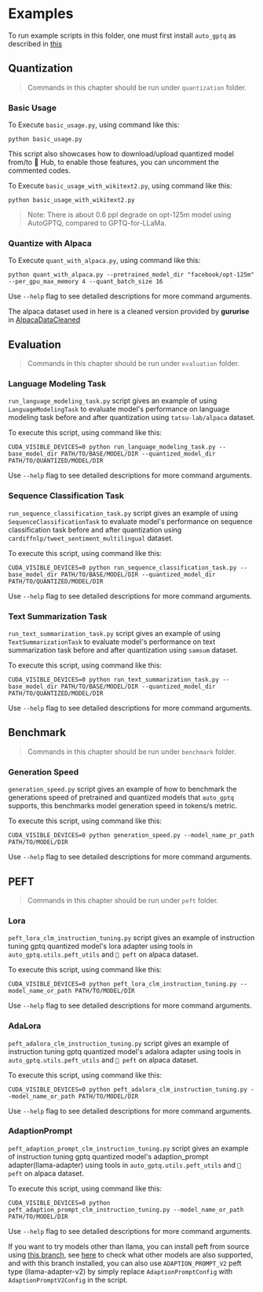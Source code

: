 # Examples

To run example scripts in this folder, one must first install `auto_gptq` as described in [this](../README.md)

## Quantization
> Commands in this chapter should be run under `quantization` folder.

### Basic Usage
To Execute `basic_usage.py`, using command like this:
```shell
python basic_usage.py
```

This script also showcases how to download/upload quantized model from/to 🤗 Hub, to enable those features, you can uncomment the commented codes.

To Execute `basic_usage_with_wikitext2.py`, using command like this:
```shell
python basic_usage_with_wikitext2.py
```
> Note: There is about 0.6 ppl degrade on opt-125m model using AutoGPTQ, compared to GPTQ-for-LLaMa.

### Quantize with Alpaca
To Execute `quant_with_alpaca.py`, using command like this:
```shell
python quant_with_alpaca.py --pretrained_model_dir "facebook/opt-125m" --per_gpu_max_memory 4 --quant_batch_size 16
```

Use `--help` flag to see detailed descriptions for more command arguments.

The alpaca dataset used in here is a cleaned version provided by **gururise** in [AlpacaDataCleaned](https://github.com/gururise/AlpacaDataCleaned)

## Evaluation
> Commands in this chapter should be run under `evaluation` folder.

### Language Modeling Task
`run_language_modeling_task.py` script gives an example of using `LanguageModelingTask` to evaluate model's performance on language modeling task before and after quantization using `tatsu-lab/alpaca` dataset.

To execute this script, using command like this:
```shell
CUDA_VISIBLE_DEVICES=0 python run_language_modeling_task.py --base_model_dir PATH/TO/BASE/MODEL/DIR --quantized_model_dir PATH/TO/QUANTIZED/MODEL/DIR
```

Use `--help` flag to see detailed descriptions for more command arguments.

### Sequence Classification Task
`run_sequence_classification_task.py` script gives an example of using `SequenceClassificationTask` to evaluate model's performance on sequence classification task before and after quantization using `cardiffnlp/tweet_sentiment_multilingual` dataset.

To execute this script, using command like this:
```shell
CUDA_VISIBLE_DEVICES=0 python run_sequence_classification_task.py --base_model_dir PATH/TO/BASE/MODEL/DIR --quantized_model_dir PATH/TO/QUANTIZED/MODEL/DIR
```

Use `--help` flag to see detailed descriptions for more command arguments.

### Text Summarization Task
`run_text_summarization_task.py` script gives an example of using `TextSummarizationTask` to evaluate model's performance on text summarization task before and after quantization using `samsum` dataset.

To execute this script, using command like this:
```shell
CUDA_VISIBLE_DEVICES=0 python run_text_summarization_task.py --base_model_dir PATH/TO/BASE/MODEL/DIR --quantized_model_dir PATH/TO/QUANTIZED/MODEL/DIR
```

Use `--help` flag to see detailed descriptions for more command arguments.

## Benchmark
> Commands in this chapter should be run under `benchmark` folder.

### Generation Speed
`generation_speed.py` script gives an example of how to benchmark the generations speed of pretrained and quantized models that `auto_gptq` supports, this benchmarks model generation speed in tokens/s metric.

To execute this script, using command like this:
```shell
CUDA_VISIBLE_DEVICES=0 python generation_speed.py --model_name_pr_path PATH/TO/MODEL/DIR
```

Use `--help` flag to see detailed descriptions for more command arguments.

## PEFT
> Commands in this chapter should be run under `peft` folder.

### Lora
`peft_lora_clm_instruction_tuning.py` script gives an example of instruction tuning gptq quantized model's lora adapter using tools in `auto_gptq.utils.peft_utils` and `🤗 peft` on alpaca dataset.

To execute this script, using command like this:
```shell
CUDA_VISIBLE_DEVICES=0 python peft_lora_clm_instruction_tuning.py --model_name_or_path PATH/TO/MODEL/DIR
```

Use `--help` flag to see detailed descriptions for more command arguments.

### AdaLora
`peft_adalora_clm_instruction_tuning.py` script gives an example of instruction tuning gptq quantized model's adalora adapter using tools in `auto_gptq.utils.peft_utils` and `🤗 peft` on alpaca dataset.

To execute this script, using command like this:
```shell
CUDA_VISIBLE_DEVICES=0 python peft_adalora_clm_instruction_tuning.py --model_name_or_path PATH/TO/MODEL/DIR
```

Use `--help` flag to see detailed descriptions for more command arguments.


### AdaptionPrompt
`peft_adaption_prompt_clm_instruction_tuning.py` script gives an example of instruction tuning gptq quantized model's adaption_prompt adapter(llama-adapter) using tools in `auto_gptq.utils.peft_utils` and `🤗 peft` on alpaca dataset.

To execute this script, using command like this:
```shell
CUDA_VISIBLE_DEVICES=0 python peft_adaption_prompt_clm_instruction_tuning.py --model_name_or_path PATH/TO/MODEL/DIR
```

Use `--help` flag to see detailed descriptions for more command arguments.

If you want to try models other than llama, you can install peft from source using [this branch](https://github.com/PanQiWei/peft/tree/multi_modal_adaption_prompt), see [here](https://github.com/PanQiWei/peft/blob/a5f8f74f07591efe5eb3d08cb1b31b981e84a069/src/peft/tuners/adaption_prompt.py#L235) 
to check what other models are also supported, and with this branch installed, you can also use `ADAPTION_PROMPT_V2` peft type (llama-adapter-v2) by simply replace `AdaptionPromptConfig` with `AdaptionPromptV2Config` in the script.
